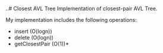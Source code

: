 ..# Closest AVL Tree
Implementation of closest-pair AVL Tree.

My implementation includes the following operations: 
- insert (O(logn))
- delete (O(logn))
- getClosestPair (O(1))*
